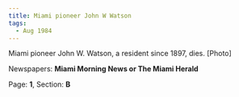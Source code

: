 ```yaml
---  
title: Miami pioneer John W Watson  
tags:  
  - Aug 1984  
---  
```

  
Miami pioneer John W. Watson, a resident since 1897, dies. [Photo]  
  
Newspapers: **Miami Morning News or The Miami Herald**  
  
Page: **1**, Section: **B** 
